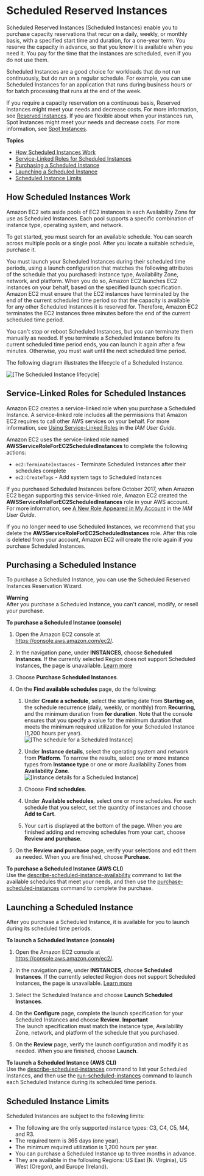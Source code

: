 # Scheduled Reserved Instances<a name="ec2-scheduled-instances"></a>

Scheduled Reserved Instances \(Scheduled Instances\) enable you to purchase capacity reservations that recur on a daily, weekly, or monthly basis, with a specified start time and duration, for a one\-year term\. You reserve the capacity in advance, so that you know it is available when you need it\. You pay for the time that the instances are scheduled, even if you do not use them\.

Scheduled Instances are a good choice for workloads that do not run continuously, but do run on a regular schedule\. For example, you can use Scheduled Instances for an application that runs during business hours or for batch processing that runs at the end of the week\.

If you require a capacity reservation on a continuous basis, Reserved Instances might meet your needs and decrease costs\. For more information, see [Reserved Instances](ec2-reserved-instances.md)\. If you are flexible about when your instances run, Spot Instances might meet your needs and decrease costs\. For more information, see [Spot Instances](using-spot-instances.md)\.

**Topics**
+ [How Scheduled Instances Work](#how-scheduled-instances-work)
+ [Service\-Linked Roles for Scheduled Instances](#service-linked-roles-scheduled-instances)
+ [Purchasing a Scheduled Instance](#purchasing-scheduled-instances)
+ [Launching a Scheduled Instance](#launching-scheduled-instances)
+ [Scheduled Instance Limits](#scheduled-instances-limits)

## How Scheduled Instances Work<a name="how-scheduled-instances-work"></a>

Amazon EC2 sets aside pools of EC2 instances in each Availability Zone for use as Scheduled Instances\. Each pool supports a specific combination of instance type, operating system, and network\.

To get started, you must search for an available schedule\. You can search across multiple pools or a single pool\. After you locate a suitable schedule, purchase it\.

You must launch your Scheduled Instances during their scheduled time periods, using a launch configuration that matches the following attributes of the schedule that you purchased: instance type, Availability Zone, network, and platform\. When you do so, Amazon EC2 launches EC2 instances on your behalf, based on the specified launch specification\. Amazon EC2 must ensure that the EC2 instances have terminated by the end of the current scheduled time period so that the capacity is available for any other Scheduled Instances it is reserved for\. Therefore, Amazon EC2 terminates the EC2 instances three minutes before the end of the current scheduled time period\.

You can't stop or reboot Scheduled Instances, but you can terminate them manually as needed\. If you terminate a Scheduled Instance before its current scheduled time period ends, you can launch it again after a few minutes\. Otherwise, you must wait until the next scheduled time period\.

The following diagram illustrates the lifecycle of a Scheduled Instance\.

![\[The Scheduled Instance lifecycle\]](http://docs.aws.amazon.com/AWSEC2/latest/WindowsGuide/images/Scheduled_instances_lifecycle.png)

## Service\-Linked Roles for Scheduled Instances<a name="service-linked-roles-scheduled-instances"></a>

Amazon EC2 creates a service\-linked role when you purchase a Scheduled Instance\. A service\-linked role includes all the permissions that Amazon EC2 requires to call other AWS services on your behalf\. For more information, see [Using Service\-Linked Roles](https://docs.aws.amazon.com/IAM/latest/UserGuide/using-service-linked-roles.html) in the *IAM User Guide*\.

Amazon EC2 uses the service\-linked role named **AWSServiceRoleForEC2ScheduledInstances** to complete the following actions:
+ `ec2:TerminateInstances` \- Terminate Scheduled Instances after their schedules complete
+ `ec2:CreateTags` \- Add system tags to Scheduled Instances

If you purchased Scheduled Instances before October 2017, when Amazon EC2 began supporting this service\-linked role, Amazon EC2 created the **AWSServiceRoleForEC2ScheduledInstances** role in your AWS account\. For more information, see [A New Role Appeared in My Account](https://docs.aws.amazon.com/IAM/latest/UserGuide/troubleshoot_roles.html#troubleshoot_roles_new-role-appeared) in the *IAM User Guide*\.

If you no longer need to use Scheduled Instances, we recommend that you delete the **AWSServiceRoleForEC2ScheduledInstances** role\. After this role is deleted from your account, Amazon EC2 will create the role again if you purchase Scheduled Instances\.

## Purchasing a Scheduled Instance<a name="purchasing-scheduled-instances"></a>

To purchase a Scheduled Instance, you can use the Scheduled Reserved Instances Reservation Wizard\.

**Warning**  
After you purchase a Scheduled Instance, you can't cancel, modify, or resell your purchase\.

**To purchase a Scheduled Instance \(console\)**

1. Open the Amazon EC2 console at [https://console\.aws\.amazon\.com/ec2/](https://console.aws.amazon.com/ec2/)\.

1. In the navigation pane, under **INSTANCES**, choose **Scheduled Instances**\. If the currently selected Region does not support Scheduled Instances, the page is unavailable\. [Learn more](#scheduled-instances-limits)

1. Choose **Purchase Scheduled Instances**\.

1. On the **Find available schedules** page, do the following:

   1. Under **Create a schedule**, select the starting date from **Starting on**, the schedule recurrence \(daily, weekly, or monthly\) from **Recurring**, and the minimum duration from **for duration**\. Note that the console ensures that you specify a value for the minimum duration that meets the minimum required utilization for your Scheduled Instance \(1,200 hours per year\)\.  
![\[The schedule for a Scheduled Instance\]](http://docs.aws.amazon.com/AWSEC2/latest/WindowsGuide/images/scheduled_instances_create_schedule.png)

   1. Under **Instance details**, select the operating system and network from **Platform**\. To narrow the results, select one or more instance types from **Instance type** or one or more Availability Zones from **Availability Zone**\.  
![\[Instance details for a Scheduled Instance\]](http://docs.aws.amazon.com/AWSEC2/latest/WindowsGuide/images/scheduled_instances_details.png)

   1. Choose **Find schedules**\.

   1. Under **Available schedules**, select one or more schedules\. For each schedule that you select, set the quantity of instances and choose **Add to Cart**\.

   1. Your cart is displayed at the bottom of the page\. When you are finished adding and removing schedules from your cart, choose **Review and purchase**\.

1. On the **Review and purchase** page, verify your selections and edit them as needed\. When you are finished, choose **Purchase**\.

**To purchase a Scheduled Instance \(AWS CLI\)**  
Use the [describe\-scheduled\-instance\-availability](https://docs.aws.amazon.com/cli/latest/reference/ec2/describe-scheduled-instance-availability.html) command to list the available schedules that meet your needs, and then use the [purchase\-scheduled\-instances](https://docs.aws.amazon.com/cli/latest/reference/ec2/purchase-scheduled-instances.html) command to complete the purchase\.

## Launching a Scheduled Instance<a name="launching-scheduled-instances"></a>

After you purchase a Scheduled Instance, it is available for you to launch during its scheduled time periods\.

**To launch a Scheduled Instance \(console\)**

1. Open the Amazon EC2 console at [https://console\.aws\.amazon\.com/ec2/](https://console.aws.amazon.com/ec2/)\.

1. In the navigation pane, under **INSTANCES**, choose **Scheduled Instances**\. If the currently selected Region does not support Scheduled Instances, the page is unavailable\. [Learn more](#scheduled-instances-limits)

1. Select the Scheduled Instance and choose **Launch Scheduled Instances**\.

1. On the **Configure** page, complete the launch specification for your Scheduled Instances and choose **Review**\.
**Important**  
The launch specification must match the instance type, Availability Zone, network, and platform of the schedule that you purchased\.

1. On the **Review** page, verify the launch configuration and modify it as needed\. When you are finished, choose **Launch**\.

**To launch a Scheduled Instance \(AWS CLI\)**  
Use the [describe\-scheduled\-instances](https://docs.aws.amazon.com/cli/latest/reference/ec2/describe-scheduled-instances.html) command to list your Scheduled Instances, and then use the [run\-scheduled\-instances](https://docs.aws.amazon.com/cli/latest/reference/ec2/run-scheduled-instances.html) command to launch each Scheduled Instance during its scheduled time periods\.

## Scheduled Instance Limits<a name="scheduled-instances-limits"></a>

Scheduled Instances are subject to the following limits:
+ The following are the only supported instance types: C3, C4, C5, M4, and R3\.
+ The required term is 365 days \(one year\)\.
+ The minimum required utilization is 1,200 hours per year\.
+ You can purchase a Scheduled Instance up to three months in advance\.
+ They are available in the following Regions: US East \(N\. Virginia\), US West \(Oregon\), and Europe \(Ireland\)\.